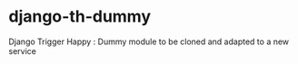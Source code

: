 django-th-dummy
===============

Django Trigger Happy : Dummy module to be cloned and adapted to a new service
